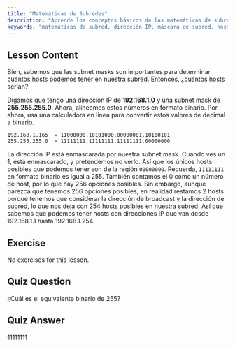 ```yaml
---
title: "Matemáticas de Subredes"
description: "Aprende los conceptos básicos de las matemáticas de subredes y cómo calcular los hosts disponibles en una red. Comprende el direccionamiento IP y las máscaras de subred para principiantes. ¡Comienza tu viaje en Linux!"
keywords: "matemáticas de subred, dirección IP, máscara de subred, hosts de red, binario, redes Linux, tutorial para principiantes, guía"
---
```


## Lesson Content

Bien, sabemos que las subnet masks son importantes para determinar cuántos hosts podemos tener en nuestra subred. Entonces, ¿cuántos hosts serían?

Digamos que tengo una dirección IP de **192.168.1.0** y una subnet mask de **255.255.255.0**. Ahora, alineemos estos números en formato binario. Por ahora, usa una calculadora en línea para convertir estos valores de decimal a binario.

```
192.168.1.165  = 11000000.10101000.00000001.10100101
255.255.255.0  = 11111111.11111111.11111111.00000000
```

La dirección IP está enmascarada por nuestra subnet mask. Cuando ves un 1, está enmascarado, y pretendemos no verlo. Así que los únicos hosts posibles que podemos tener son de la región `00000000`. Recuerda, `11111111` en formato binario es igual a 255. También contamos el 0 como un número de host, por lo que hay 256 opciones posibles. Sin embargo, aunque parezca que tenemos 256 opciones posibles, en realidad restamos 2 hosts porque tenemos que considerar la dirección de broadcast y la dirección de subred, lo que nos deja con 254 hosts posibles en nuestra subred. Así que sabemos que podemos tener hosts con direcciones IP que van desde 192.168.1.1 hasta 192.168.1.254.

## Exercise

No exercises for this lesson.

## Quiz Question

¿Cuál es el equivalente binario de 255?

## Quiz Answer

11111111
